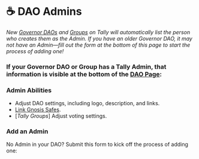# ☕ DAO Admins

_New_ [_Governor DAOs_](https://help.tally.xyz/article/4-add-a-dao-to-tally) _and_ [_Groups_](https://help.tally.xyz/article/46-create-a-group) _on Tally will automatically list the person who creates them as the Admin. If you have an older Governor DAO, it may not have an Admin—fill out the form at the bottom of this page to start the process of adding one!_

### If your Governor DAO or Group has a Tally Admin, that information is visible at the bottom of the [DAO Page](https://help.tally.xyz/article/22-dao-page):

### Admin Abilities

* Adjust DAO settings, including logo, description, and links.
* [Link Gnosis Safes](https://help.tally.xyz/article/43-link-a-gnosis-safe).
* \[_Tally Groups_] Adjust voting settings.

### Add an Admin

No Admin in your DAO? Submit this form to kick off the process of adding one:
